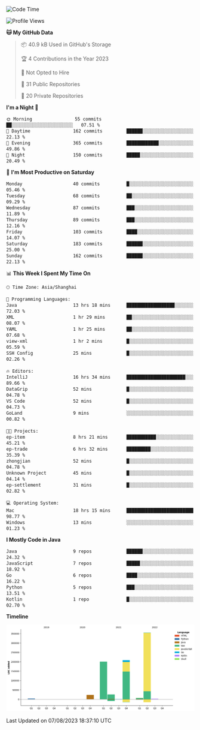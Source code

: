 <!--START_SECTION:waka-->
![Code Time](http://img.shields.io/badge/Code%20Time-2%2C000%20hrs%202%20mins-blue)

![Profile Views](http://img.shields.io/badge/Profile%20Views-0-blue)

**🐱 My GitHub Data** 

> 📦 40.9 kB Used in GitHub's Storage 
 > 
> 🏆 4 Contributions in the Year 2023
 > 
> 🚫 Not Opted to Hire
 > 
> 📜 31 Public Repositories 
 > 
> 🔑 20 Private Repositories 
 > 
**I'm a Night 🦉** 

```text
🌞 Morning                55 commits          ██░░░░░░░░░░░░░░░░░░░░░░░   07.51 % 
🌆 Daytime                162 commits         ██████░░░░░░░░░░░░░░░░░░░   22.13 % 
🌃 Evening                365 commits         ████████████░░░░░░░░░░░░░   49.86 % 
🌙 Night                  150 commits         █████░░░░░░░░░░░░░░░░░░░░   20.49 % 
```
📅 **I'm Most Productive on Saturday** 

```text
Monday                   40 commits          █░░░░░░░░░░░░░░░░░░░░░░░░   05.46 % 
Tuesday                  68 commits          ██░░░░░░░░░░░░░░░░░░░░░░░   09.29 % 
Wednesday                87 commits          ███░░░░░░░░░░░░░░░░░░░░░░   11.89 % 
Thursday                 89 commits          ███░░░░░░░░░░░░░░░░░░░░░░   12.16 % 
Friday                   103 commits         ████░░░░░░░░░░░░░░░░░░░░░   14.07 % 
Saturday                 183 commits         ██████░░░░░░░░░░░░░░░░░░░   25.00 % 
Sunday                   162 commits         ██████░░░░░░░░░░░░░░░░░░░   22.13 % 
```


📊 **This Week I Spent My Time On** 

```text
🕑︎ Time Zone: Asia/Shanghai

💬 Programming Languages: 
Java                     13 hrs 18 mins      ██████████████████░░░░░░░   72.03 % 
XML                      1 hr 29 mins        ██░░░░░░░░░░░░░░░░░░░░░░░   08.07 % 
YAML                     1 hr 25 mins        ██░░░░░░░░░░░░░░░░░░░░░░░   07.68 % 
view-xml                 1 hr 2 mins         █░░░░░░░░░░░░░░░░░░░░░░░░   05.59 % 
SSH Config               25 mins             █░░░░░░░░░░░░░░░░░░░░░░░░   02.26 % 

🔥 Editors: 
IntelliJ                 16 hrs 34 mins      ██████████████████████░░░   89.66 % 
DataGrip                 52 mins             █░░░░░░░░░░░░░░░░░░░░░░░░   04.78 % 
VS Code                  52 mins             █░░░░░░░░░░░░░░░░░░░░░░░░   04.73 % 
GoLand                   9 mins              ░░░░░░░░░░░░░░░░░░░░░░░░░   00.82 % 

🐱‍💻 Projects: 
ep-item                  8 hrs 21 mins       ███████████░░░░░░░░░░░░░░   45.21 % 
ep-trade                 6 hrs 32 mins       █████████░░░░░░░░░░░░░░░░   35.39 % 
zhongjian                52 mins             █░░░░░░░░░░░░░░░░░░░░░░░░   04.78 % 
Unknown Project          45 mins             █░░░░░░░░░░░░░░░░░░░░░░░░   04.14 % 
ep-settlement            31 mins             █░░░░░░░░░░░░░░░░░░░░░░░░   02.82 % 

💻 Operating System: 
Mac                      18 hrs 15 mins      █████████████████████████   98.77 % 
Windows                  13 mins             ░░░░░░░░░░░░░░░░░░░░░░░░░   01.23 % 
```

**I Mostly Code in Java** 

```text
Java                     9 repos             ██████░░░░░░░░░░░░░░░░░░░   24.32 % 
JavaScript               7 repos             █████░░░░░░░░░░░░░░░░░░░░   18.92 % 
Go                       6 repos             ████░░░░░░░░░░░░░░░░░░░░░   16.22 % 
Python                   5 repos             ███░░░░░░░░░░░░░░░░░░░░░░   13.51 % 
Kotlin                   1 repo              █░░░░░░░░░░░░░░░░░░░░░░░░   02.70 % 
```



**Timeline**

![Lines of Code chart](https://raw.githubusercontent.com/youtiaoguagua/youtiaoguagua/master/assets/bar_graph.png)


 Last Updated on 07/08/2023 18:37:10 UTC
<!--END_SECTION:waka-->